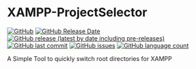# XAMPP-ProjectSelector

[![GitHub](https://img.shields.io/github/license/TobiHatti/XAMPP-ProjectSelector)](https://opensource.org/licenses/GPL-3.0)
[![GitHub Release Date](https://img.shields.io/github/release-date/TobiHatti/XAMPP-ProjectSelector)](https://github.com/TobiHatti/XAMPP-ProjectSelector/releases)
[![GitHub release (latest by date including pre-releases)](https://img.shields.io/github/v/release/TobiHatti/XAMPP-ProjectSelector?include_prereleases)](https://github.com/TobiHatti/XAMPP-ProjectSelector/releases)
[![GitHub last commit](https://img.shields.io/github/last-commit/TobiHatti/XAMPP-ProjectSelector)](https://github.com/TobiHatti/XAMPP-ProjectSelector/commits/master)
[![GitHub issues](https://img.shields.io/github/issues-raw/TobiHatti/XAMPP-ProjectSelector)](https://github.com/TobiHatti/XAMPP-ProjectSelector/issues)
[![GitHub language count](https://img.shields.io/github/languages/count/TobiHatti/XAMPP-ProjectSelector)](https://github.com/TobiHatti/XAMPP-ProjectSelector)

A Simple Tool to quickly switch root directories for XAMPP
